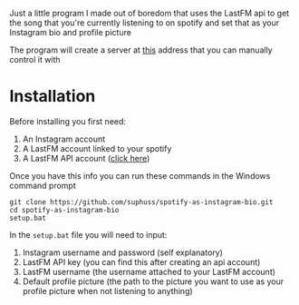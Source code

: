 Just a little program I made out of boredom that uses the LastFM api to get the song that you're currently listening to on spotify and set that as your Instagram bio and profile picture

The program will create a server at [this](127.0.0.1:8888) address that you can manually control it with

# Installation
Before installing you first need:
1. An Instagram account
2. A LastFM account linked to your spotify
3. A LastFM API account ([click here](https://www.last.fm/api/account/create))

Once you have this info you can run these commands in the Windows command prompt
```
git clone https://github.com/suphuss/spotify-as-instagram-bio.git
cd spotify-as-instagram-bio
setup.bat
```

In the `setup.bat` file you will need to input:
1. Instagram username and password (self explanatory)
2. LastFM API key (you can find this after creating an api account)
3. LastFM username (the username attached to your LastFM account)
4. Default profile picture (the path to the picture you want to use as your profile picture when not listening to anything)
